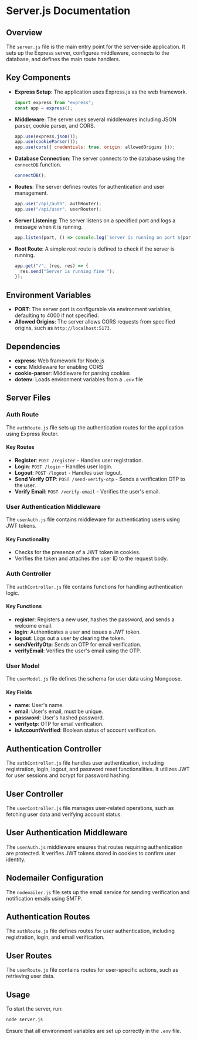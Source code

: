 # Server.js Documentation

## Overview
The `server.js` file is the main entry point for the server-side application. It sets up the Express server, configures middleware, connects to the database, and defines the main route handlers.

## Key Components

- **Express Setup**: The application uses Express.js as the web framework.
  ```javascript
  import express from "express";
  const app = express();
  ```

- **Middleware**: The server uses several middlewares including JSON parser, cookie parser, and CORS.
  ```javascript
  app.use(express.json());
  app.use(cookieParser());
  app.use(cors({ credentials: true, origin: allowedOrigins }));
  ```

- **Database Connection**: The server connects to the database using the `connectDB` function.
  ```javascript
  connectDB();
  ```

- **Routes**: The server defines routes for authentication and user management.
  ```javascript
  app.use("/api/auth", authRouter);
  app.use("/api/user", userRouter);
  ```

- **Server Listening**: The server listens on a specified port and logs a message when it is running.
  ```javascript
  app.listen(port, () => console.log(`Server is running on port ${port}`));
  ```

- **Root Route**: A simple root route is defined to check if the server is running.
  ```javascript
  app.get("/", (req, res) => {
    res.send("Server is running fine ");
  });
  ```

## Environment Variables
- **PORT**: The server port is configurable via environment variables, defaulting to 4000 if not specified.
- **Allowed Origins**: The server allows CORS requests from specified origins, such as `http://localhost:5173`.

## Dependencies
- **express**: Web framework for Node.js
- **cors**: Middleware for enabling CORS
- **cookie-parser**: Middleware for parsing cookies
- **dotenv**: Loads environment variables from a `.env` file

## Server Files

### Auth Route
The `authRoute.js` file sets up the authentication routes for the application using Express Router.

#### Key Routes
- **Register**: `POST /register` - Handles user registration.
- **Login**: `POST /login` - Handles user login.
- **Logout**: `POST /logout` - Handles user logout.
- **Send Verify OTP**: `POST /send-verify-otp` - Sends a verification OTP to the user.
- **Verify Email**: `POST /verify-email` - Verifies the user's email.

### User Authentication Middleware
The `userAuth.js` file contains middleware for authenticating users using JWT tokens.

#### Key Functionality
- Checks for the presence of a JWT token in cookies.
- Verifies the token and attaches the user ID to the request body.

### Auth Controller
The `authController.js` file contains functions for handling authentication logic.

#### Key Functions
- **register**: Registers a new user, hashes the password, and sends a welcome email.
- **login**: Authenticates a user and issues a JWT token.
- **logout**: Logs out a user by clearing the token.
- **sendVerifyOtp**: Sends an OTP for email verification.
- **verifyEmail**: Verifies the user's email using the OTP.

### User Model
The `userModel.js` file defines the schema for user data using Mongoose.

#### Key Fields
- **name**: User's name.
- **email**: User's email, must be unique.
- **password**: User's hashed password.
- **verifyotp**: OTP for email verification.
- **isAccountVerified**: Boolean status of account verification.

## Authentication Controller

The `authController.js` file handles user authentication, including registration, login, logout, and password reset functionalities. It utilizes JWT for user sessions and bcrypt for password hashing.

## User Controller

The `userController.js` file manages user-related operations, such as fetching user data and verifying account status.

## User Authentication Middleware

The `userAuth.js` middleware ensures that routes requiring authentication are protected. It verifies JWT tokens stored in cookies to confirm user identity.

## Nodemailer Configuration

The `nodemailer.js` file sets up the email service for sending verification and notification emails using SMTP.

## Authentication Routes

The `authRoute.js` file defines routes for user authentication, including registration, login, and email verification.

## User Routes

The `userRoute.js` file contains routes for user-specific actions, such as retrieving user data.

## Usage
To start the server, run:
```bash
node server.js
```
Ensure that all environment variables are set up correctly in the `.env` file.
